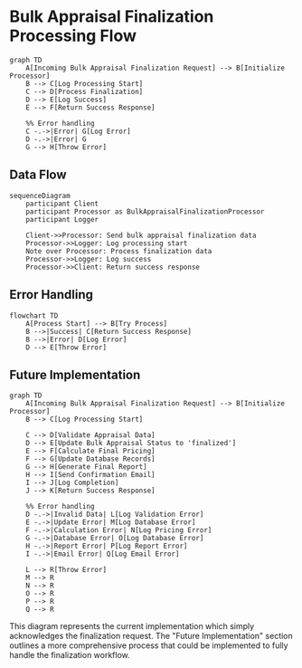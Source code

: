 # Bulk Appraisal Finalization Processing Flow

```mermaid
graph TD
    A[Incoming Bulk Appraisal Finalization Request] --> B[Initialize Processor]
    B --> C[Log Processing Start]
    C --> D[Process Finalization]
    D --> E[Log Success]
    E --> F[Return Success Response]
    
    %% Error handling
    C -.->|Error| G[Log Error]
    D -.->|Error| G
    G --> H[Throw Error]
```

## Data Flow

```mermaid
sequenceDiagram
    participant Client
    participant Processor as BulkAppraisalFinalizationProcessor
    participant Logger
    
    Client->>Processor: Send bulk appraisal finalization data
    Processor->>Logger: Log processing start
    Note over Processor: Process finalization data
    Processor->>Logger: Log success
    Processor->>Client: Return success response
```

## Error Handling

```mermaid
flowchart TD
    A[Process Start] --> B[Try Process]
    B -->|Success| C[Return Success Response]
    B -->|Error| D[Log Error]
    D --> E[Throw Error]
```

## Future Implementation

```mermaid
graph TD
    A[Incoming Bulk Appraisal Finalization Request] --> B[Initialize Processor]
    B --> C[Log Processing Start]
    
    C --> D[Validate Appraisal Data]
    D --> E[Update Bulk Appraisal Status to 'finalized']
    E --> F[Calculate Final Pricing]
    F --> G[Update Database Records]
    G --> H[Generate Final Report]
    H --> I[Send Confirmation Email]
    I --> J[Log Completion]
    J --> K[Return Success Response]
    
    %% Error handling
    D -.->|Invalid Data| L[Log Validation Error]
    E -.->|Update Error| M[Log Database Error]
    F -.->|Calculation Error| N[Log Pricing Error]
    G -.->|Database Error| O[Log Database Error]
    H -.->|Report Error| P[Log Report Error]
    I -.->|Email Error| Q[Log Email Error]
    
    L --> R[Throw Error]
    M --> R
    N --> R
    O --> R
    P --> R
    Q --> R
```

This diagram represents the current implementation which simply acknowledges the finalization request. The "Future Implementation" section outlines a more comprehensive process that could be implemented to fully handle the finalization workflow. 